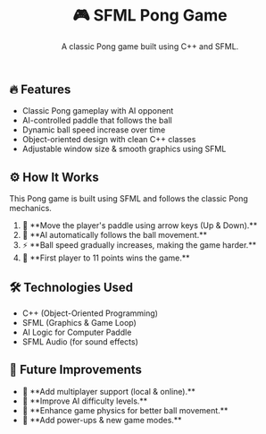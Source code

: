 <!DOCTYPE html>
<html lang="en">
<head>
    <meta charset="UTF-8">
    <meta name="viewport" content="width=device-width, initial-scale=1.0">
</head>
<body>


  <header class="bg-dark text-white text-center py-5">
        <h1>🎮 SFML Pong Game</h1>
        <p>A classic Pong game built using C++ and SFML.</p>
    </header>


  <section class="container my-5">
        <h2 class="text-center">🔥 Features</h2>
        <ul class="list-group mt-3">
            <li class="list-group-item"><i class="fas fa-gamepad"></i> Classic Pong gameplay with AI opponent</li>
            <li class="list-group-item"><i class="fas fa-microchip"></i> AI-controlled paddle that follows the ball</li>
            <li class="list-group-item"><i class="fas fa-rocket"></i> Dynamic ball speed increase over time</li>
            <li class="list-group-item"><i class="fas fa-code"></i> Object-oriented design with clean C++ classes</li>
            <li class="list-group-item"><i class="fas fa-desktop"></i> Adjustable window size & smooth graphics using SFML</li>
        </ul>
    </section>



  <section class="container my-5">
        <h2 class="text-center">⚙️ How It Works</h2>
        <p>This Pong game is built using SFML and follows the classic Pong mechanics.</p>
        <ol>
            <li>🏓 **Move the player's paddle using arrow keys (Up & Down).**</li>
            <li>🧠 **AI automatically follows the ball movement.**</li>
            <li>⚡ **Ball speed gradually increases, making the game harder.**</li>
            <li>🎯 **First player to 11 points wins the game.**</li>
        </ol>
    </section>


  <section class="container my-5">
        <h2 class="text-center">🛠️ Technologies Used</h2>
        <ul class="list-group mt-3">
            <li class="list-group-item"><i class="fas fa-cogs"></i> C++ (Object-Oriented Programming)</li>
            <li class="list-group-item"><i class="fas fa-images"></i> SFML (Graphics & Game Loop)</li>
            <li class="list-group-item"><i class="fas fa-microchip"></i> AI Logic for Computer Paddle</li>
            <li class="list-group-item"><i class="fas fa-music"></i> SFML Audio (for sound effects)</li>
        </ul>
    </section>


  <section class="container my-5">
        <h2 class="text-center">🚀 Future Improvements</h2>
        <ul>
            <li>📌 **Add multiplayer support (local & online).**</li>
            <li>📌 **Improve AI difficulty levels.**</li>
            <li>📌 **Enhance game physics for better ball movement.**</li>
            <li>📌 **Add power-ups & new game modes.**</li>
        </ul>
    </section>



</body>
</html>
